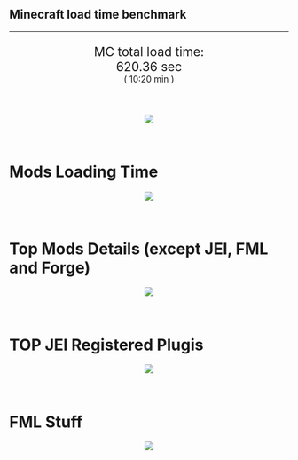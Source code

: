 ## Minecraft load time benchmark


---

<p align="center" style="font-size:160%;">
MC total load time:<br>
620.36 sec
<br>
<sup><sub>(
10:20 min
)</sub></sup>
</p>

<br>


<p align="center">
<img src="https://quickchart.io/chart?w=400&h=30&c={
  type: 'horizontalBar',
  data: {
    datasets: [
      {label:      'MODS:', data: [369.90]},
      {label: 'FML stuff:', data: [250.46]}
    ]
  },
  options: {
    scales: {
      xAxes: [{display: false,stacked: true}],
      yAxes: [{display: false,stacked: true}],
    },
    elements: {rectangle: {borderWidth: 2}},
    legend: {display: false,},
    plugins: {datalabels: {color: 'white',formatter: (value, context) =>
      [context.dataset.label, value].join(' ')
    }}
  }
}"/>
</p>

<br>

# Mods Loading Time
<p align="center">
<img src="https://quickchart.io/chart?w=400&h=300&c={
  type: 'outlabeledPie',
  options: {
    cutoutPercentage: 25,
    plugins: {
      legend: !1,
      outlabels: {
        stretch: 5,
        padding: 1,
        text: (v,i)=>[
          v.labels[v.dataIndex],' ',
          (v.percent*1000|0)/10,
          String.fromCharCode(37)].join('')
      }
    }
  },
  data: {...
`
436e17  32.81s Had Enough Items;
3C6315  17.75s Had Enough Items (Plugins);
516fa8  14.31s Ender IO;
813e81  13.65s OpenComputers;
5161a8  11.44s CraftTweaker2;
495797  12.29s CraftTweaker2 (Script Loading);
8f304e   7.86s Astral Sorcery;
cd922c   7.79s NuclearCraft;
5c308f   7.39s Mod Tweaker;
6e175e   7.23s Recurrent Complex;
a651a8   7.21s IndustrialCraft 2;
8f3087   7.01s Forge Mod Loader;
8c2ccd   6.86s Immersive Engineering;
213664   5.86s Forestry;
8f6c30   5.74s Dynamic Surroundings;
3e68ba   4.88s AE2 Unofficial Extended Life;
8f4d30   4.86s Open Terrain Generator;
176e43   4.68s Thaumic Additions: Reconstructed;
ba3eb8   4.58s Cyclic;
649e21   4.54s OpenBlocks;
308f53   4.49s Village Names;
a86e51   4.40s Extra Utilities 2;
444444 111.14s 52 Other mods;
333333  67.17s 188 'Fast' mods (load 1.0s - 0.1s);
222222   6.26s 189 'Instant' mods (load %3C 0.1s)
`
    .split(';').reduce((a, l) => {
      l.match(/(\w{6}) *(\d*\.\d*)s (.*)/)
      .slice(1).map((a, i) => [[String.fromCharCode(35),a].join(''), parseFloat(a), a][i])
      .forEach((s, i) => 
        [a.datasets[0].backgroundColor, a.datasets[0].data, a.labels][i].push(s)
      );
      return a
    }, {
      labels: [],
      datasets: [{
        backgroundColor: [],
        data: [],
        borderColor: 'rgba(22,22,22,0.3)',
        borderWidth: 1
      }]
    })
  }
}"/>
</p>

<br>

# Top Mods Details (except JEI, FML and Forge)
<p align="center">
<img src="https://quickchart.io/chart?w=400&h=450&c={
  options: {
    scales: {
      xAxes: [{stacked: true}],
      yAxes: [{stacked: true}],
    },
    plugins: {
      datalabels: {
        anchor: 'end',
        align: 'top',
        color: 'white',
        backgroundColor: 'rgba(46, 140, 171, 0.6)',
        borderColor: 'rgba(41, 168, 194, 1.0)',
        borderWidth: 0.5,
        borderRadius: 3,
        padding: 0,
        font: {size:10},
        formatter: (v,ctx) => 
          ctx.datasetIndex!=ctx.chart.data.datasets.length-1 ? null
            : [((ctx.chart.data.datasets.reduce((a,b)=>a- -b.data[ctx.dataIndex],0)*10)|0)/10,'s'].join('')
      },
      colorschemes: {
        scheme: 'office.Damask6'
      }
    }
  },
  type: 'bar',
  data: {...(() => {
    let a = { labels: [], datasets: [] };
`
1: Construction;
2: Loading Resources;
3: PreInitialization;
4: Initialization;
5: InterModComms$IMC;
6: PostInitialization;
7: LoadComplete;
8: ModIdMapping
`
    .split(';')
      .map(l => l.match(/\d: (.*)/).slice(1))
      .forEach(([name]) => a.datasets.push({ label: name, data: [] }));
`
                                 1      2      3      4      5      6      7      8  ;
Ender IO                     |  1.80|  0.01|  4.43|  0.75|  4.40|  0.79|  0.00|  2.12;
OpenComputers                |  0.26|  0.02|  9.28|  3.81|  0.28|  0.00|  0.00|  0.00;
CraftTweaker2                |  0.66|  0.00|  5.07|  0.01|  0.00|  5.70|  0.01|  0.00;
Astral Sorcery               |  0.27|  0.01|  4.72|  1.94|  0.00|  0.93|  0.00|  0.00;
NuclearCraft                 |  0.91|  0.01|  4.82|  0.57|  0.00|  1.42|  0.00|  0.07;
Mod Tweaker                  |  0.01|  0.00|  0.01|  0.00|  0.00|  0.00|  7.38|  0.00;
Recurrent Complex            |  0.33|  0.00|  0.96|  0.95|  0.00|  4.99|  0.00|  0.00;
IndustrialCraft 2            |  0.80|  0.02|  5.13|  0.98|  0.00|  0.29|  0.00|  0.00;
Immersive Engineering        |  0.92|  0.02|  1.64|  1.16|  0.00|  3.14|  0.00|  0.00;
Forestry                     |  0.40|  0.02|  3.90|  1.09|  0.00|  0.45|  0.00|  0.00;
Dynamic Surroundings         |  0.96|  0.01|  0.29|  0.15|  0.00|  0.04|  4.30|  0.00;
AE2 Unofficial Extended Life |  0.14|  0.02|  3.79|  0.23|  0.06|  0.63|  0.00|  0.00
`
    .split(';').slice(1)
      .map(l => l.split('|').map(s => s.trim()))
      .forEach(([name, ...arr], i) => {
        a.labels.push(name);
        arr.forEach((v, j) => a.datasets[j].data[i] = v)
      }); return a
  })()}
}"/>
</p>

<br>

# TOP JEI Registered Plugis
<p align="center">
<img src="https://quickchart.io/chart?w=700&c={
  options: {
    elements: { rectangle: { borderWidth: 1 } },
    legend: false
  },
  type: 'horizontalBar',
    data: {...(() => {
      let a = {
        labels: [], datasets: [{
          backgroundColor: 'rgba(0, 99, 132, 0.5)',
          borderColor: 'rgb(0, 99, 132)',
          data: []
        }]
      };
`
  3.07: cofh.thermalexpansion.plugins.jei.JEIPluginTE;
  1.40: com.rwtema.extrautils2.crafting.jei.XUJEIPlugin;
  1.36: jeresources.jei.JEIConfig;
  1.34: com.github.sokyranthedragon.mia.integrations.jer.JeiJerIntegration$1;
  0.91: mezz.jei.plugins.vanilla.VanillaPlugin;
  0.87: ic2.jeiIntegration.SubModule;
  0.76: crazypants.enderio.machines.integration.jei.MachinesPlugin;
  0.75: knightminer.tcomplement.plugin.jei.JEIPlugin;
  0.56: com.buuz135.thaumicjei.ThaumcraftJEIPlugin;
  0.53: com.buuz135.industrial.jei.JEICustomPlugin;
  0.51: nc.integration.jei.NCJEI;
  0.46: crazypants.enderio.base.integration.jei.JeiPlugin;
  0.28: ninjabrain.gendustryjei.GendustryJEIPlugin;
  0.28: forestry.factory.recipes.jei.FactoryJeiPlugin;
  0.24: net.bdew.jeibees.BeesJEIPlugin;
  4.45: Other 125 Plugins
`
        .split(';')
        .map(l => l.split(':'))
        .forEach(([time, name]) => {
          a.labels.push(name);
          a.datasets[0].data.push(time)
        })
        ; return a
    })()
  }
}"/>
</p>

<br>

# FML Stuff
<p align="center">
<img src="https://quickchart.io/chart?w=500&h=400&c={
  options: {
    rotation: Math.PI,
    cutoutPercentage: 55,
    plugins: {
      legend: !1,
      outlabels: {
        stretch: 5,
        padding: 1,
        text: (v)=>v.labels
      },
      doughnutlabel: {
        labels: [
          {
            text: 'FML stuff:',
            color: 'rgba(128, 128, 128, 0.5)',
            font: {size: 18}
          },
          {
            text: [250.46,'s'].join(''),
            color: 'rgba(128, 128, 128, 1)',
            font: {size: 22}
          }
        ]
      },
    }
  },
  type: 'outlabeledPie',
  data: {...(() => {
    let a = {
      labels: [],
      datasets: [{
        backgroundColor: [],
        data: [],
        borderColor: 'rgba(22,22,22,0.3)',
        borderWidth: 2
      }]
    };
`
993A00   1.34s Loading sounds;
994400   1.41s Loading Resource - SoundHandler;
994F00  47.65s ModelLoader: blocks;
995900  19.04s ModelLoader: items;
996300  20.05s ModelLoader: baking;
996D00   2.41s Applying remove recipe actions;
997700   0.16s Applying remove furnace recipe actions;
998200   1.07s Indexing ingredients;
998C00   9.92s Indexing ingredients;
444444 147.41s Other
`
    .split(';')
      .map(l => l.match(/(\w{6}) *(\d*\.\d*)s (.*)/))
      .forEach(([, col, time, name]) => {
        a.labels.push([name, ' ', time, 's'].join(''));
        a.datasets[0].data.push(parseFloat(time));
        a.datasets[0].backgroundColor.push([String.fromCharCode(35), col].join(''))
      })
      ; return a
  })()}
}"/>
</p>

<br>

